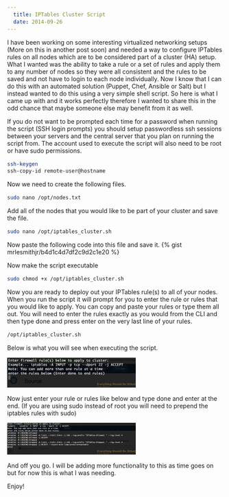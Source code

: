 ```yaml
---
  title: IPTables Cluster Script
  date: 2014-09-26
---
```


I have been working on some interesting virtualized networking setups
(More on this in another post soon) and needed a way to
configure IPTables rules on all nodes which are to be considered part of
a cluster (HA) setup. What I wanted was the ability to take a rule or a
set of rules and apply them to any number of nodes so they were all
consistent and the rules to be saved and not have to login to each node
individually. Now I know that I can do this with an automated solution
(Puppet, Chef, Ansible or Salt) but I instead wanted to do this using a
very simple shell script. So here is what I came up with and it works
perfectly therefore I wanted to share this in the odd chance that maybe
someone else may benefit from it as well.

If you do not want to be prompted each time for a password when running
the script (SSH login prompts) you should setup passwordless ssh
sessions between your servers and the central server that you plan on
running the script from. The account used to execute the script will
also need to be root or have sudo permissions.

```bash
ssh-keygen
ssh-copy-id remote-user@hostname
```

Now we need to create the following files.

```bash
sudo nano /opt/nodes.txt
```

Add all of the nodes that you would like to be part of your cluster and
save the file.

```bash
sudo nano /opt/iptables_cluster.sh
```

Now paste the following code into this file and save it.
{% gist mrlesmithjr/b4d1c4d7df2c9d2c1e20 %}

Now make the script executable

```bash
sudo chmod +x /opt/iptables_cluster.sh
```

Now you are ready to deploy out your IPTables rule(s) to all of your
nodes. When you run the script it will prompt for you to enter the rule
or rules that you would like to apply. You can copy and paste your rules
or type them all out. You will need to enter the rules exactly as you
would from the CLI and then type done and press enter on the very last
line of your rules.

```bash
/opt/iptables_cluster.sh
```

Below is what you will see when executing the script.

![Screen Shot 2014-09-26 at 6.16.55 PM](../../assets/Screen-Shot-2014-09-26-at-6.16.55-PM-300x70.png)

Now just enter your rule or rules like below and type done and enter at
the end. (If you are using sudo instead of root you will need to prepend
the iptables rules with sudo)

![Screen Shot 2014-09-26 at 6.17.14 PM](../../assets/Screen-Shot-2014-09-26-at-6.17.14-PM-300x74.png)

And off you go. I will be adding more functionality to this as time goes
on but for now this is what I was needing.

Enjoy!
